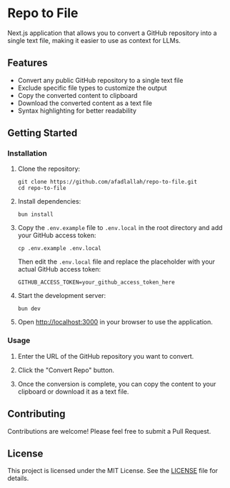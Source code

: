 # Repo to File

Next.js application that allows you to convert a GitHub repository into a single text file, making it easier to use as context for LLMs.

## Features

- Convert any public GitHub repository to a single text file
- Exclude specific file types to customize the output
- Copy the converted content to clipboard
- Download the converted content as a text file
- Syntax highlighting for better readability

## Getting Started

### Installation

1. Clone the repository:
   ```
   git clone https://github.com/afadlallah/repo-to-file.git
   cd repo-to-file
   ```

2. Install dependencies:
   ```
   bun install
   ```

3. Copy the `.env.example` file to `.env.local` in the root directory and add your GitHub access token:
   ```
   cp .env.example .env.local
   ```
   Then edit the `.env.local` file and replace the placeholder with your actual GitHub access token:
   ```
   GITHUB_ACCESS_TOKEN=your_github_access_token_here
   ```

4. Start the development server:
   ```
   bun dev
   ```

5. Open [http://localhost:3000](http://localhost:3000) in your browser to use the application.

### Usage

1. Enter the URL of the GitHub repository you want to convert.

2. Click the "Convert Repo" button.

3. Once the conversion is complete, you can copy the content to your clipboard or download it as a text file.

## Contributing

Contributions are welcome! Please feel free to submit a Pull Request.

## License

This project is licensed under the MIT License. See the [LICENSE](LICENSE) file for details.
